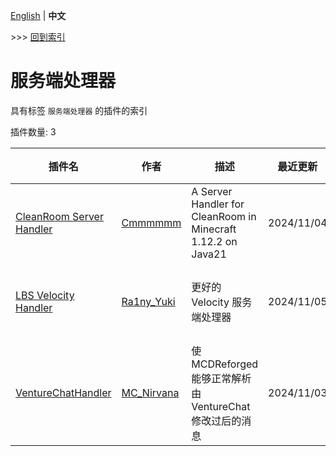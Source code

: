 [English](readme.md) | **中文**

\>\>\> [回到索引](/readme-zh_cn.md)

# 服务端处理器

具有标签 `服务端处理器` 的插件的索引

插件数量: 3

| 插件名 | 作者 | 描述 | 最近更新 | 标签 |
| --- | --- | --- | --- | --- |
| [CleanRoom Server Handler](/plugins/cleanroom_handler/readme-zh_cn.md) | [Cmmmmmm](https://github.com/CmmmmmmLau) | A Server Handler for CleanRoom in Minecraft 1.12.2 on Java21 | 2024/11/04 | [`服务端处理器`](/labels/handler/readme-zh_cn.md) |
| [LBS Velocity Handler](/plugins/lbs_velocity_handler/readme-zh_cn.md) | [Ra1ny_Yuki](https://github.com/Ra1ny-Yuki) | 更好的 Velocity 服务端处理器 | 2024/11/05 | [`服务端处理器`](/labels/handler/readme-zh_cn.md) |
| [VentureChatHandler](/plugins/venture_chat_handler/readme-zh_cn.md) | [MC_Nirvana](https://github.com/MC-Nirvana) | 使MCDReforged能够正常解析由VentureChat修改过后的消息 | 2024/11/03 | [`服务端处理器`](/labels/handler/readme-zh_cn.md) |

